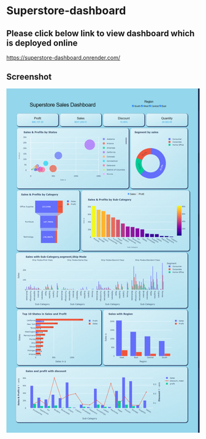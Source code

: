 # Superstore-dashboard
## Please click below link to view dashboard which is deployed online

https://superstore-dashboard.onrender.com/

## Screenshot
![](https://github.com/hareeharan03/Superstore-dashboard/blob/4de2f42ccbd7169c54d55100604a7726285bb172/output/Dashboard.png)

